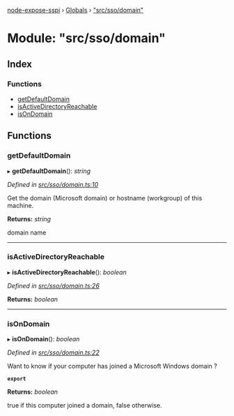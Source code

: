 [node-expose-sspi](../README.md) › [Globals](../globals.md) › ["src/sso/domain"](_src_sso_domain_.md)

# Module: "src/sso/domain"

## Index

### Functions

* [getDefaultDomain](_src_sso_domain_.md#getdefaultdomain)
* [isActiveDirectoryReachable](_src_sso_domain_.md#isactivedirectoryreachable)
* [isOnDomain](_src_sso_domain_.md#isondomain)

## Functions

###  getDefaultDomain

▸ **getDefaultDomain**(): *string*

*Defined in [src/sso/domain.ts:10](https://github.com/jlguenego/node-expose-sspi/blob/133c769/src/sso/domain.ts#L10)*

Get the domain (Microsoft domain) or hostname (workgroup) of this machine.

**Returns:** *string*

domain name

___

###  isActiveDirectoryReachable

▸ **isActiveDirectoryReachable**(): *boolean*

*Defined in [src/sso/domain.ts:26](https://github.com/jlguenego/node-expose-sspi/blob/133c769/src/sso/domain.ts#L26)*

**Returns:** *boolean*

___

###  isOnDomain

▸ **isOnDomain**(): *boolean*

*Defined in [src/sso/domain.ts:22](https://github.com/jlguenego/node-expose-sspi/blob/133c769/src/sso/domain.ts#L22)*

Want to know if your computer has joined a Microsoft Windows domain ?

**`export`** 

**Returns:** *boolean*

true if this computer joined a domain, false otherwise.
